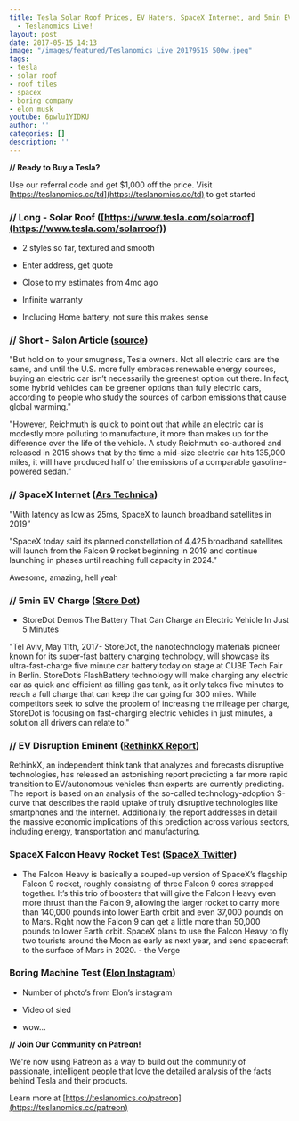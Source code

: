 ```yaml
---
title: Tesla Solar Roof Prices, EV Haters, SpaceX Internet, and 5min EV Battery Charge
  - Teslanomics Live!
layout: post
date: 2017-05-15 14:13
image: "/images/featured/Teslanomics Live 20179515 500w.jpeg"
tags:
- tesla
- solar roof
- roof tiles
- spacex
- boring company
- elon musk
youtube: 6pwlu1YIDKU
author: ''
categories: []
description: ''
---
```



**// Ready to Buy a Tesla?**

Use our referral code and get $1,000 off the price. Visit [https://teslanomics.co/td](https://teslanomics.co/td) to get started

### // Long - Solar Roof ([https://www.tesla.com/solarroof](https://www.tesla.com/solarroof))

- 2 styles so far, textured and smooth

- Enter address, get quote

- Close to my estimates from 4mo ago

- Infinite warranty

- Including Home battery, not sure this makes sense

### // Short - Salon Article ([source](http://www.salon.com/2017/05/14/sorry-tesla-owners-but-your-electric-car/))

"But hold on to your smugness, Tesla owners. Not all electric cars are the same, and until the U.S. more fully embraces renewable energy sources, buying an electric car isn’t necessarily the greenest option out there. In fact, some hybrid vehicles can be greener options than fully electric cars, according to people who study the sources of carbon emissions that cause global warming."

"However, Reichmuth is quick to point out that while an electric car is modestly more polluting to manufacture, it more than makes up for the difference over the life of the vehicle. A study Reichmuth co-authored and released in 2015 shows that by the time a mid-size electric car hits 135,000 miles, it will have produced half of the emissions of a comparable gasoline-powered sedan.”

### // SpaceX Internet ([Ars Technica](https://arstechnica.com/information-technology/2017/05/spacexs-falcon-9-rocket-will-launch-thousands-of-broadband-satellites/))

"With latency as low as 25ms, SpaceX to launch broadband satellites in 2019”

"SpaceX today said its planned constellation of 4,425 broadband satellites will launch from the Falcon 9 rocket beginning in 2019 and continue launching in phases until reaching full capacity in 2024.”

Awesome, amazing, hell yeah

### // 5min EV Charge ([Store Dot](http://pr.blonde20.com/storedot-poc-ev/))

- StoreDot Demos The Battery That Can Charge an Electric Vehicle In Just 5 Minutes

"Tel Aviv, May 11th, 2017- StoreDot, the nanotechnology materials pioneer known for its super-fast battery charging technology, will showcase its ultra-fast-charge five minute car battery today on stage at CUBE Tech Fair in Berlin. StoreDot’s FlashBattery technology will make charging any electric car as quick and efficient as filling gas tank, as it only takes five minutes to reach a full charge that can keep the car going for 300 miles. While competitors seek to solve the problem of increasing the mileage per charge, StoreDot is focusing on fast-charging electric vehicles in just minutes, a solution all drivers can relate to."

### // EV Disruption Eminent ([RethinkX Report](https://static1.squarespace.com/static/585c3439be65942f022bbf9b/t/5912307e725e25a34efe5497/1494364316456/RethinkX+Report_050917+%281%29.pdf))

RethinkX, an independent think tank that analyzes and forecasts disruptive technologies, has released an astonishing report predicting a far more rapid transition to EV/autonomous vehicles than experts are currently predicting. The report is based on an analysis of the so-called technology-adoption S-curve that describes the rapid uptake of truly disruptive technologies like smartphones and the internet. Additionally, the report addresses in detail the massive economic implications of this prediction across various sectors, including energy, transportation and manufacturing.

### SpaceX Falcon Heavy Rocket Test ([SpaceX Twitter](https://twitter.com/SpaceX/status/862017305911320577))

- The Falcon Heavy is basically a souped-up version of SpaceX’s flagship Falcon 9 rocket, roughly consisting of three Falcon 9 cores strapped together. It’s this trio of boosters that will give the Falcon Heavy even more thrust than the Falcon 9, allowing the larger rocket to carry more than 140,000 pounds into lower Earth orbit and even 37,000 pounds on to Mars. Right now the Falcon 9 can get a little more than 50,000 pounds to lower Earth orbit. SpaceX plans to use the Falcon Heavy to fly two tourists around the Moon as early as next year, and send spacecraft to the surface of Mars in 2020. - the Verge

### Boring Machine Test ([Elon Instagram](https://www.instagram.com/elonmusk/))

- Number of photo’s from Elon’s instagram

- Video of sled

- wow...

**// Join Our Community on Patreon!**

We're now using Patreon as a way to build out the community of passionate, intelligent people that love the detailed analysis of the facts behind Tesla and their products.

Learn more at [https://teslanomics.co/patreon](https://teslanomics.co/patreon)